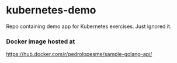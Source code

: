 # kubernetes-demo
Repo containing demo app for Kubernetes exercises. Just ignored it.


### Docker image hosted at 
https://hub.docker.com/r/pedrolopesme/sample-golang-api/